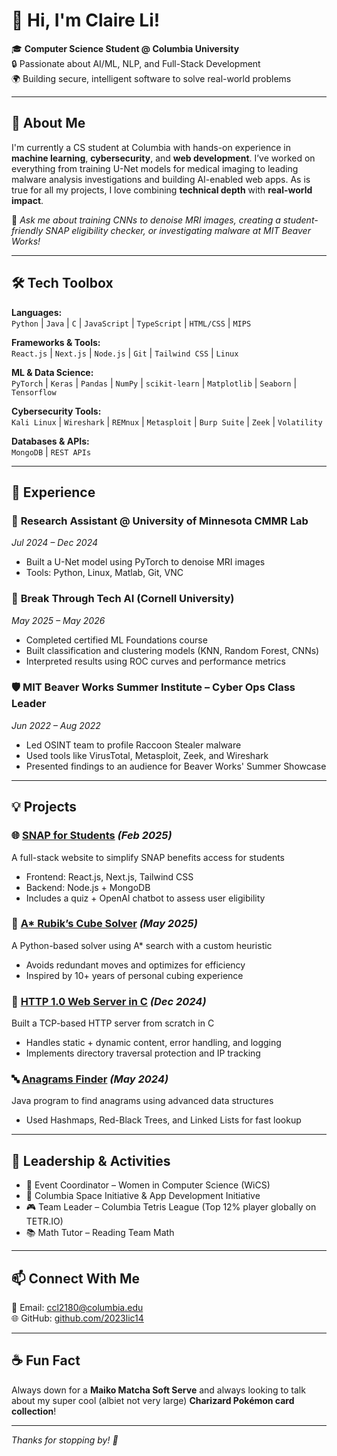 # 👋 Hi, I'm Claire Li!

🎓 **Computer Science Student @ Columbia University**  
🔒 Passionate about AI/ML, NLP, and Full-Stack Development  
🌍 Building secure, intelligent software to solve real-world problems  

---

## 🚀 About Me

I'm currently a CS student at Columbia with hands-on experience in **machine learning**, **cybersecurity**, and **web development**. I’ve worked on everything from training U-Net models for medical imaging to leading malware analysis investigations and building AI-enabled web apps. As is true for all my projects, I love combining **technical depth** with **real-world impact**.

📌 *Ask me about training CNNs to denoise MRI images, creating a student-friendly SNAP eligibility checker, or investigating malware at MIT Beaver Works!*

---

## 🛠️ Tech Toolbox

**Languages:**  
`Python` | `Java` | `C` | `JavaScript` | `TypeScript` | `HTML/CSS` | `MIPS`

**Frameworks & Tools:**  
`React.js` | `Next.js` | `Node.js` | `Git` | `Tailwind CSS` | `Linux`

**ML & Data Science:**  
`PyTorch` | `Keras` | `Pandas` | `NumPy` | `scikit-learn` | `Matplotlib` | `Seaborn` | `Tensorflow`

**Cybersecurity Tools:**  
`Kali Linux` | `Wireshark` | `REMnux` | `Metasploit` | `Burp Suite` | `Zeek` | `Volatility`

**Databases & APIs:**  
`MongoDB` | `REST APIs`

---

## 🔬 Experience

### 🧠 **Research Assistant @ University of Minnesota CMMR Lab**  
*Jul 2024 – Dec 2024*  
- Built a U-Net model using PyTorch to denoise MRI images  
- Tools: Python, Linux, Matlab, Git, VNC  

### 🤖 **Break Through Tech AI (Cornell University)**  
*May 2025 – May 2026*  
- Completed certified ML Foundations course  
- Built classification and clustering models (KNN, Random Forest, CNNs)  
- Interpreted results using ROC curves and performance metrics  

### 🛡️ **MIT Beaver Works Summer Institute – Cyber Ops Class Leader**  
*Jun 2022 – Aug 2022*  
- Led OSINT team to profile Raccoon Stealer malware  
- Used tools like VirusTotal, Metasploit, Zeek, and Wireshark  
- Presented findings to an audience for Beaver Works' Summer Showcase

---

## 💡 Projects

### 🌐 [SNAP for Students](#) *(Feb 2025)*  
A full-stack website to simplify SNAP benefits access for students  
- Frontend: React.js, Next.js, Tailwind CSS  
- Backend: Node.js + MongoDB  
- Includes a quiz + OpenAI chatbot to assess user eligibility

### 🧱 [A* Rubik’s Cube Solver](#) *(May 2025)*  
A Python-based solver using A* search with a custom heuristic  
- Avoids redundant moves and optimizes for efficiency  
- Inspired by 10+ years of personal cubing experience

### 🧾 [HTTP 1.0 Web Server in C](#) *(Dec 2024)*  
Built a TCP-based HTTP server from scratch in C  
- Handles static + dynamic content, error handling, and logging  
- Implements directory traversal protection and IP tracking

### 🔤 [Anagrams Finder](#) *(May 2024)*  
Java program to find anagrams using advanced data structures  
- Used Hashmaps, Red-Black Trees, and Linked Lists for fast lookup  

---

## 💼 Leadership & Activities

- 📣 Event Coordinator – Women in Computer Science (WiCS)  
- 🚀 Columbia Space Initiative & App Development Initiative  
- 🎮 Team Leader – Columbia Tetris League (Top 12% player globally on TETR.IO)  
- 📚 Math Tutor – Reading Team Math  

---

## 📫 Connect With Me

📧 Email: [ccl2180@columbia.edu](mailto:ccl2180@columbia.edu)  
🌐 GitHub: [github.com/2023lic14](https://github.com/2023lic14)

---

## ☕ Fun Fact

Always down for a **Maiko Matcha Soft Serve** and always looking to talk about my super cool (albiet not very large) **Charizard Pokémon card collection**!

---

_Thanks for stopping by! 🚀_
